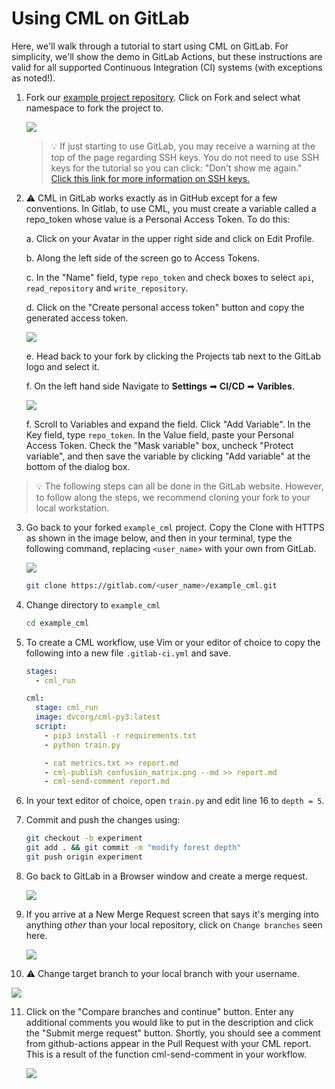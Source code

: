 # Using CML on GitLab

Here, we'll walk through a tutorial to start using CML on GitLab. For
simplicity, we'll show the demo in GitLab Actions, but these instructions are
valid for all supported Continuous Integration (CI) systems (with exceptions as
noted!).

1. Fork our
   [example project repository](https://gitlab.com/iterative.ai/example_cml).
   Click on Fork and select what namespace to fork the project to.

   ![](/img/gitlab_fork_cml_project.png)

   > 💡 If just starting to use GitLab, you may receive a warning at the top of
   > the page regarding SSH keys. You do not need to use SSH keys for the
   > tutorial so you can click: "Don't show me again."  
   > [Click this link for more information on SSH keys.](https://docs.gitlab.com/ee/ssh/)

2. ⚠️ CML in GitLab works exactly as in GitHub except for a few conventions. In
   Gitlab, to use CML, you must create a variable called a repo_token whose
   value is a Personal Access Token. To do this:

   a. Click on your Avatar in the upper right side and click on Edit Profile.

   b. Along the left side of the screen go to Access Tokens.

   c. In the "Name" field, type `repo_token` and check boxes to select `api`,
   `read_repository` and `write_repository`.

   d. Click on the "Create personal access token" button and copy the generated
   access token.

   ![](/img/personal_access_token.png)

   e. Head back to your fork by clicking the Projects tab next to the GitLab
   logo and select it.

   f. On the left hand side Navigate to **Settings** ➡ **CI/CD** ➡ **Varibles**.

   ![](/img/ci_cd_navigation.png)

   f. Scroll to Variables and expand the field. Click "Add Variable". In the Key
   field, type `repo_token`. In the Value field, paste your Personal Access
   Token. Check the "Mask variable" box, uncheck "Protect variable", and then
   save the variable by clicking "Add variable" at the bottom of the dialog box.

> 💡 The following steps can all be done in the GitLab website.
> However, to follow along the steps, we recommend cloning your fork to
> your local workstation.

3. Go back to your forked `example_cml` project. Copy the Clone with HTTPS as
   shown in the image below, and then in your terminal, type the following
   command, replacing `<user_name>` with your own from GitLab.

   ![](/img/gitlab_cml_clone.png)

   ```bash
   git clone https://gitlab.com/<user_name>/example_cml.git
   ```

4. Change directory to `example_cml`

   ```bash
   cd example_cml
   ```

5. To create a CML workflow, use Vim or your editor of choice to copy the
   following into a new file `.gitlab-ci.yml` and save.

   ```yaml
   stages:
     - cml_run

   cml:
     stage: cml_run
     image: dvcorg/cml-py3:latest
     script:
       - pip3 install -r requirements.txt
       - python train.py

       - cat metrics.txt >> report.md
       - cml-publish confusion_matrix.png --md >> report.md
       - cml-send-comment report.md
   ```

6. In your text editor of choice, open `train.py` and edit line 16 to
   `depth = 5`.

7. Commit and push the changes using:

   ```bash
   git checkout -b experiment
   git add . && git commit -m "modify forest depth"
   git push origin experiment
   ```

8. Go back to GitLab in a Browser window and create a merge request.

   ![](/img/create_merge_request.png)

9. If you arrive at a New Merge Request screen that says it's merging into
   anything _other_ than your local repository, click on `Change branches` seen
   here.

   ![](/img/new_merge_request.png)

10. ⚠️ Change target branch to your local branch with your username.

![](/img/change_user_name.png)

11. Click on the "Compare branches and continue" button. Enter any additional
    comments you would like to put in the description and click the "Submit
    merge request" button. Shortly, you should see a comment from github-actions
    appear in the Pull Request with your CML report. This is a result of the
    function cml-send-comment in your workflow.

    ![](/img/cml_start_gitlab_end.png)
